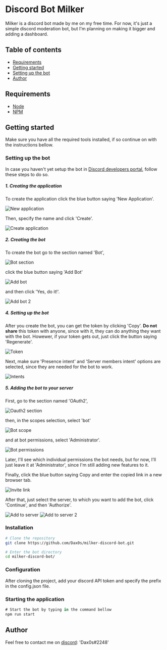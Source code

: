 # Discord Bot Milker

Milker is a discord bot made by me on my free time. For now, it's just a simple discord moderation bot, but I'm planning on making it bigger and adding a dashboard.

## Table of contents

* [Requirements](#requirements)
* [Getting started](#getting-started)
* [Setting up the bot](#setting-up-the-bot)
* [Author](#author)

## Requirements

* [Node](https://nodejs.org/en/)
* [NPM](https://www.npmjs.com/)

## Getting started

Make sure you have all the required tools installed, if so continue on with the instructions bellow.

### Setting up the bot

In case you haven't yet setup the bot in [Discord developers portal](https://discord.com/developers/applications), follow these steps to do so.

##### 1. Creating the application

To create the application click the blue button saying 'New Application'.

![New application](https://raw.githubusercontent.com/Dax0s/milker-discord-bot/media/ReadMeImages/NewApplication.png?raw=true)

Then, specify the name and click 'Create'.

![Create application](https://raw.githubusercontent.com/Dax0s/milker-discord-bot/media/ReadMeImages/CreateApplication.png?raw=true)


##### 2. Creating the bot

To create the bot go to the section named 'Bot',

![Bot section](https://github.com/Dax0s/milker-discord-bot/blob/media/ReadMeImages/BotSection.png?raw=true)

click the blue button saying 'Add Bot'

![Add bot](https://github.com/Dax0s/milker-discord-bot/blob/media/ReadMeImages/AddBot.png?raw=true)

and then click 'Yes, do it!'.

![Add bot 2](https://github.com/Dax0s/milker-discord-bot/blob/media/ReadMeImages/AddBot2.png?raw=true)


##### 4. Setting up the bot

After you create the bot, you can get the token by clicking 'Copy'. **Do not share** this token with anyone, since with it, they can do anything they want with the bot. Howewer, if your token gets out, just click the button saying 'Regenerate'.

![Token](https://github.com/Dax0s/milker-discord-bot/blob/media/ReadMeImages/Token.png?raw=true)


Next, make sure 'Presence intent' and 'Server members intent' options are selected, since they are needed for the bot to work.

![Intents](https://github.com/Dax0s/milker-discord-bot/blob/media/ReadMeImages/Intents.png?raw=true)


##### 5. Adding the bot to your server

First, go to the section named 'OAuth2',

![Oauth2 section](https://github.com/Dax0s/milker-discord-bot/blob/media/ReadMeImages/OAuthSection.png?raw=true)

then, in the scopes selection, select 'bot'

![Bot scope](https://github.com/Dax0s/milker-discord-bot/blob/media/ReadMeImages/BotScope.png?raw=true)

and at bot permissions, select 'Administrator'.

![Bot permissions](https://github.com/Dax0s/milker-discord-bot/blob/media/ReadMeImages/BotPermissions.png?raw=true)

Later, I'll see which individual permissions the bot needs, but for now, I'll just leave it at 'Administrator', since I'm still adding new features to it.

Finally, click the blue button saying Copy and enter the copied link in a new browser tab.

![Invite link](https://github.com/Dax0s/milker-discord-bot/blob/media/ReadMeImages/InviteLink.png?raw=true)

After that, just select the server, to which you want to add the bot, click 'Continue', and then 'Authorize'.

![Add to server](https://github.com/Dax0s/milker-discord-bot/blob/media/ReadMeImages/AddToServer.png?raw=true)
![Add to server 2](https://github.com/Dax0s/milker-discord-bot/blob/media/ReadMeImages/AddToServer2.png?raw=true)

### Installation

```sh
# Clone the repository
git clone https://github.com/Dax0s/milker-discord-bot.git

# Enter the bot directory
cd milker-discord-bot/
```

### Configuration

After cloning the project, add your discord API token and specify the prefix in the config.json file.

### Starting the application

```js
# Start the bot by typing in the command bellow
npm run start
```

## Author

Feel free to contact me on [discord](https://discord.com/): 'Dax0s#2248'
